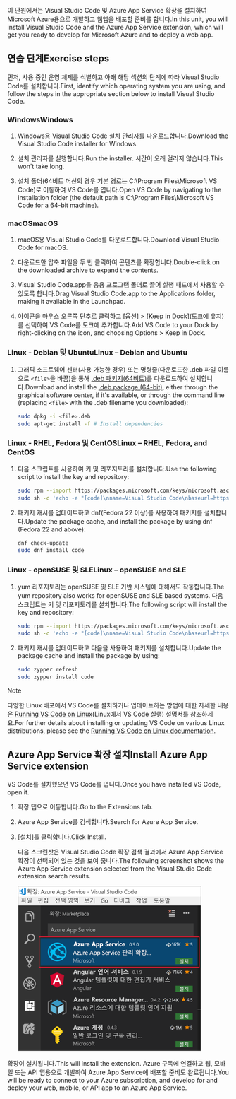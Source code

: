 <span data-ttu-id="f9b33-101">이 단원에서는 Visual Studio Code 및 Azure App Service 확장을 설치하여 Microsoft Azure용으로 개발하고 웹앱을 배포할 준비를 합니다.</span><span class="sxs-lookup"><span data-stu-id="f9b33-101">In this unit, you will install Visual Studio Code and the Azure App Service extension, which will get you ready to develop for Microsoft Azure and to deploy a web app.</span></span>

## <a name="exercise-steps"></a><span data-ttu-id="f9b33-102">연습 단계</span><span class="sxs-lookup"><span data-stu-id="f9b33-102">Exercise steps</span></span>

<span data-ttu-id="f9b33-103">먼저, 사용 중인 운영 체제를 식별하고 아래 해당 섹션의 단계에 따라 Visual Studio Code를 설치합니다.</span><span class="sxs-lookup"><span data-stu-id="f9b33-103">First, identify which operating system you are using, and follow the steps in the appropriate section below to install Visual Studio Code.</span></span>

### <a name="windows"></a><span data-ttu-id="f9b33-104">Windows</span><span class="sxs-lookup"><span data-stu-id="f9b33-104">Windows</span></span>

1. <span data-ttu-id="f9b33-105">Windows용 Visual Studio Code 설치 관리자를 다운로드합니다.</span><span class="sxs-lookup"><span data-stu-id="f9b33-105">Download the Visual Studio Code installer for Windows.</span></span>

1. <span data-ttu-id="f9b33-106">설치 관리자를 실행합니다.</span><span class="sxs-lookup"><span data-stu-id="f9b33-106">Run the installer.</span></span> <span data-ttu-id="f9b33-107">시간이 오래 걸리지 않습니다.</span><span class="sxs-lookup"><span data-stu-id="f9b33-107">This won't take long.</span></span>

1. <span data-ttu-id="f9b33-108">설치 폴더(64비트 머신의 경우 기본 경로는 C:\Program Files\Microsoft VS Code)로 이동하여 VS Code를 엽니다.</span><span class="sxs-lookup"><span data-stu-id="f9b33-108">Open VS Code by navigating to the installation folder (the default path is C:\Program Files\Microsoft VS Code for a 64-bit machine).</span></span>

### <a name="macos"></a><span data-ttu-id="f9b33-109">macOS</span><span class="sxs-lookup"><span data-stu-id="f9b33-109">macOS</span></span>

1. <span data-ttu-id="f9b33-110">macOS용 Visual Studio Code를 다운로드합니다.</span><span class="sxs-lookup"><span data-stu-id="f9b33-110">Download Visual Studio Code for macOS.</span></span>

1. <span data-ttu-id="f9b33-111">다운로드한 압축 파일을 두 번 클릭하여 콘텐츠를 확장합니다.</span><span class="sxs-lookup"><span data-stu-id="f9b33-111">Double-click on the downloaded archive to expand the contents.</span></span>

1. <span data-ttu-id="f9b33-112">Visual Studio Code.app을 응용 프로그램 폴더로 끌어 실행 패드에서 사용할 수 있도록 합니다.</span><span class="sxs-lookup"><span data-stu-id="f9b33-112">Drag Visual Studio Code.app to the Applications folder, making it available in the Launchpad.</span></span>

1. <span data-ttu-id="f9b33-113">아이콘을 마우스 오른쪽 단추로 클릭하고 [옵션] > [Keep in Dock]\(도크에 유지)를 선택하여 VS Code를 도크에 추가합니다.</span><span class="sxs-lookup"><span data-stu-id="f9b33-113">Add VS Code to your Dock by right-clicking on the icon, and choosing Options > Keep in Dock.</span></span>

### <a name="linux--debian-and-ubuntu"></a><span data-ttu-id="f9b33-114">Linux - Debian 및 Ubuntu</span><span class="sxs-lookup"><span data-stu-id="f9b33-114">Linux – Debian and Ubuntu</span></span>

1. <span data-ttu-id="f9b33-115">그래픽 소프트웨어 센터(사용 가능한 경우) 또는 명령줄(다운로드한 .deb 파일 이름으로 `<file>`을 바꿈)을 통해 [.deb 패키지(64비트)](https://go.microsoft.com/fwlink/?LinkID=760868)를 다운로드하여 설치합니다.</span><span class="sxs-lookup"><span data-stu-id="f9b33-115">Download and install the [.deb package (64-bit)](https://go.microsoft.com/fwlink/?LinkID=760868), either through the graphical software center, if it's available, or through the command line (replacing `<file>` with the .deb filename you downloaded):</span></span>

    ```bash
    sudo dpkg -i <file>.deb
    sudo apt-get install -f # Install dependencies
    ```

### <a name="linux--rhel-fedora-and-centos"></a><span data-ttu-id="f9b33-116">Linux - RHEL, Fedora 및 CentOS</span><span class="sxs-lookup"><span data-stu-id="f9b33-116">Linux – RHEL, Fedora, and CentOS</span></span>

1. <span data-ttu-id="f9b33-117">다음 스크립트를 사용하여 키 및 리포지토리를 설치합니다.</span><span class="sxs-lookup"><span data-stu-id="f9b33-117">Use the following script to install the key and repository:</span></span>

    ```bash
    sudo rpm --import https://packages.microsoft.com/keys/microsoft.asc
    sudo sh -c 'echo -e "[code]\nname=Visual Studio Code\nbaseurl=https://packages.microsoft.com/yumrepos/vscode\nenabled=1\ngpgcheck=1\ngpgkey=https://packages.microsoft.com/keys/microsoft.asc" > /etc/yum.repos.d/vscode.repo'
    ```

1. <span data-ttu-id="f9b33-118">패키지 캐시를 업데이트하고 dnf(Fedora 22 이상)를 사용하여 패키지를 설치합니다.</span><span class="sxs-lookup"><span data-stu-id="f9b33-118">Update the package cache, and install the package by using dnf (Fedora 22 and above):</span></span>

    ```bash
    dnf check-update
    sudo dnf install code
    ```

### <a name="linux--opensuse-and-sle"></a><span data-ttu-id="f9b33-119">Linux - openSUSE 및 SLE</span><span class="sxs-lookup"><span data-stu-id="f9b33-119">Linux – openSUSE and SLE</span></span>

1. <span data-ttu-id="f9b33-120">yum 리포지토리는 openSUSE 및 SLE 기반 시스템에 대해서도 작동합니다.</span><span class="sxs-lookup"><span data-stu-id="f9b33-120">The yum repository also works for openSUSE and SLE based systems.</span></span> <span data-ttu-id="f9b33-121">다음 스크립트는 키 및 리포지토리를 설치합니다.</span><span class="sxs-lookup"><span data-stu-id="f9b33-121">The following script will install the key and repository:</span></span>

    ```bash
    sudo rpm --import https://packages.microsoft.com/keys/microsoft.asc
    sudo sh -c 'echo -e "[code]\nname=Visual Studio Code\nbaseurl=https://packages.microsoft.com/yumrepos/vscode\nenabled=1\ntype=rpm-md\ngpgcheck=1\ngpgkey=https://packages.microsoft.com/keys/microsoft.asc" > /etc/zypp/repos.d/vscode.repo'
    ```

1. <span data-ttu-id="f9b33-122">패키지 캐시를 업데이트하고 다음을 사용하여 패키지를 설치합니다.</span><span class="sxs-lookup"><span data-stu-id="f9b33-122">Update the package cache and install the package by using:</span></span>

    ```bash
    sudo zypper refresh
    sudo zypper install code
    ```

> [!NOTE]
> <span data-ttu-id="f9b33-123">다양한 Linux 배포에서 VS Code를 설치하거나 업데이트하는 방법에 대한 자세한 내용은 [Running VS Code on Linux](https://code.visualstudio.com/docs/setup/linux)(Linux에서 VS Code 실행) 설명서를 참조하세요.</span><span class="sxs-lookup"><span data-stu-id="f9b33-123">For further details about installing or updating VS Code on various Linux distributions, please see the [Running VS Code on Linux documentation](https://code.visualstudio.com/docs/setup/linux).</span></span>

## <a name="install-azure-app-service-extension"></a><span data-ttu-id="f9b33-124">Azure App Service 확장 설치</span><span class="sxs-lookup"><span data-stu-id="f9b33-124">Install Azure App Service extension</span></span>

<span data-ttu-id="f9b33-125">VS Code를 설치했으면 VS Code를 엽니다.</span><span class="sxs-lookup"><span data-stu-id="f9b33-125">Once you have installed VS Code, open it.</span></span>

1. <span data-ttu-id="f9b33-126">확장 탭으로 이동합니다.</span><span class="sxs-lookup"><span data-stu-id="f9b33-126">Go to the Extensions tab.</span></span>

1. <span data-ttu-id="f9b33-127">Azure App Service를 검색합니다.</span><span class="sxs-lookup"><span data-stu-id="f9b33-127">Search for Azure App Service.</span></span>

1. <span data-ttu-id="f9b33-128">[설치]를 클릭합니다.</span><span class="sxs-lookup"><span data-stu-id="f9b33-128">Click Install.</span></span>

    <span data-ttu-id="f9b33-129">다음 스크린샷은 Visual Studio Code 확장 검색 결과에서 Azure App Service 확장이 선택되어 있는 것을 보여 줍니다.</span><span class="sxs-lookup"><span data-stu-id="f9b33-129">The following screenshot shows the Azure App Service extension selected from the Visual Studio Code extension search results.</span></span>

    ![검색 결과에 Azure App Service 확장이 강조되어 있는 확장 탭을 보여 주는 VS Code 스크린샷입니다.](../media/3-install-azure-extension.png)

<span data-ttu-id="f9b33-131">확장이 설치됩니다.</span><span class="sxs-lookup"><span data-stu-id="f9b33-131">This will install the extension.</span></span> <span data-ttu-id="f9b33-132">Azure 구독에 연결하고 웹, 모바일 또는 API 앱용으로 개발하여 Azure App Service에 배포할 준비도 완료됩니다.</span><span class="sxs-lookup"><span data-stu-id="f9b33-132">You will be ready to connect to your Azure subscription, and develop for and deploy your web, mobile, or API app to an Azure App Service.</span></span>

